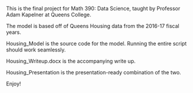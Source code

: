 This is the final project for Math 390: Data Science, taught by Professor Adam Kapelner at Queens College.


The model is based off of Queens Housing data from the 2016-17 fiscal years.

Housing_Model is the source code for the model. Running the entire script should work seamlessly.

Housing_Writeup.docx is the accompanying write up.

Housing_Presentation is the presentation-ready combination of the two.

Enjoy!